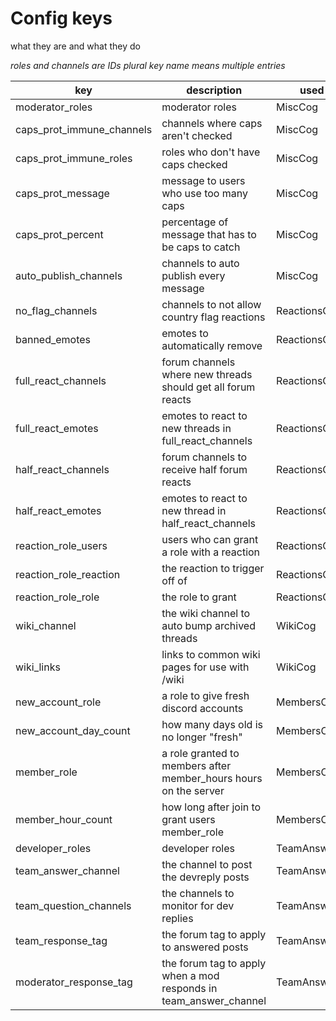 # Config keys
what they are and what they do

_roles and channels are IDs_
_plural key name means multiple entries_

| key | description | used by |
| --- | --- | --- |
| moderator_roles | moderator roles | MiscCog |
| caps_prot_immune_channels | channels where caps aren't checked | MiscCog |
| caps_prot_immune_roles | roles who don't have caps checked | MiscCog |
| caps_prot_message | message to users who use too many caps | MiscCog |
| caps_prot_percent | percentage of message that has to be caps to catch | MiscCog |
| auto_publish_channels | channels to auto publish every message | MiscCog |
| no_flag_channels | channels to not allow country flag reactions | ReactionsCog |
| banned_emotes | emotes to automatically remove | ReactionsCog |
| full_react_channels | forum channels where new threads should get all forum reacts | ReactionsCog |
| full_react_emotes | emotes to react to new threads in full_react_channels | ReactionsCog |
| half_react_channels | forum channels to receive half forum reacts | ReactionsCog |
| half_react_emotes | emotes to react to new thread in half_react_channels | ReactionsCog |
| reaction_role_users | users who can grant a role with a reaction | ReactionsCog |
| reaction_role_reaction | the reaction to trigger off of | ReactionsCog |
| reaction_role_role | the role to grant | ReactionsCog |
| wiki_channel | the wiki channel to auto bump archived threads | WikiCog |
| wiki_links | links to common wiki pages for use with /wiki | WikiCog |
| new_account_role | a role to give fresh discord accounts | MembersCog |
| new_account_day_count | how many days old is no longer "fresh" | MembersCog |
| member_role | a role granted to members after member_hours hours on the server | MembersCog |
| member_hour_count | how long after join to grant users member_role | MembersCog |
| developer_roles | developer roles | TeamAnswersCog |
| team_answer_channel | the channel to post the devreply posts | TeamAnswersCog |
| team_question_channels | the channels to monitor for dev replies | TeamAnswersCog |
| team_response_tag | the forum tag to apply to answered posts | TeamAnswersCog |
| moderator_response_tag | the forum tag to apply when a mod responds in team_answer_channel | TeamAnswersCog |
